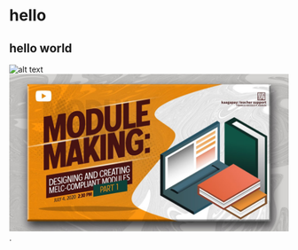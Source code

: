 # hello
## hello world

![alt text](https://github.com/anandbalagar/module4-solution/blob/main/maxresdefault?raw=true)
![alt text](https://github.com/anandbalagar/module4-solution/blob/main/maxresdefault.jpg?raw=true).
